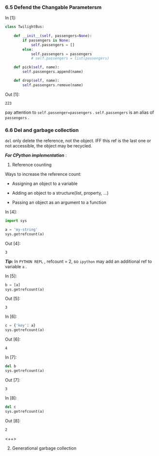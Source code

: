 ### 6.5 Defend the Changable Parametersm

In [1]: <!--{"msg_id":1,"type":"code"}-->
```python
class TwilightBus:
    
    def __init__(self, passengers=None):
        if passengers is None:
            self.passengers = []
        else:
            self.passengers = passengers
			# self.passengers = list(passengers)

    def pick(self, name):
        self.passengers.append(name)

    def drop(self, name):
        self.passengers.remove(name)

```
Out [1]:
```
223
```

pay attention to `self.passenger=passengers` . `self.passengers` is an alias of `passengers` .

### 6.6 Del and garbage collection 

`del` only delete the reference, not the object. IFF this ref is the last one or not accessible, the object may be recycled.

***For CPython implementation*** :

1. Reference counting

Ways to increase the reference count:

- Assigning an object to a variable

- Adding an object to a structure(list, property, ...)

- Passing an object as an argument to a function

In [4]: <!--{"msg_id":32,"type":"code"}-->
```python
import sys

a = 'my-string' 
sys.getrefcount(a)
```
Out [4]:
```
3
```
***Tip:*** In `PYTHON REPL` , refcount = 2, so `ipython` may add an additional ref to variable `a` .


In [5]: <!--{"msg_id":33,"type":"code"}-->
```python
b = [a]
sys.getrefcount(a)
```
Out [5]:
```
3
```

In [6]: <!--{"msg_id":34,"type":"code"}-->
```python
c = {'key': a}
sys.getrefcount(a)
```
Out [6]:
```
4
```
In [7]: <!--{"msg_id":35,"type":"code"}-->
```python
del b
sys.getrefcount(a)
```
Out [7]:
```
3
```

In [8]: <!--{"msg_id":36,"type":"code"}-->
```python
del c
sys.getrefcount(a)
```
Out [8]:
```
2
```

<++> 



2. Generational garbage collection


